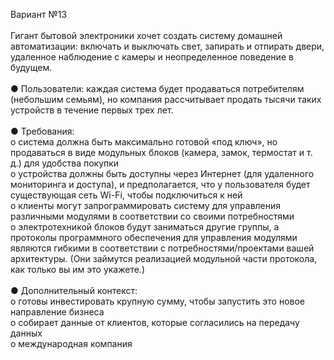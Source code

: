  Вариант №13<br><br>
Гигант бытовой электроники хочет создать систему домашней автоматизации: включать и выключать свет, запирать и отпирать двери, удаленное наблюдение с камеры и неопределенное поведение в будущем.<br><br>
●	Пользователи: каждая система будет продаваться потребителям (небольшим семьям), но компания рассчитывает продать тысячи таких устройств в течение первых трех лет.<br><br>
●	Требования:<br>
      o	система должна быть максимально готовой «под ключ», но продаваться в виде модульных блоков (камера, замок, термостат и т. д.) для удобства покупки<br>
      o	устройства должны быть доступны через Интернет (для удаленного мониторинга и доступа), и предполагается, что у пользователя будет существующая сеть Wi-Fi, чтобы подключиться к ней<br>
      o	клиенты могут запрограммировать систему для управления различными модулями в соответствии со своими потребностями<br>
      o	электротехникой блоков будут заниматься другие группы, а протоколы программного обеспечения для управления модулями являются гибкими в соответствии с потребностями/проектами вашей архитектуры. (Они займутся реализацией модульной части протокола, как только вы им это укажете.)<br><br>
●	Дополнительный контекст:<br>
      o	готовы инвестировать крупную сумму, чтобы запустить это новое направление бизнеса<br>
      o	собирает данные от клиентов, которые согласились на передачу данных<br>
      o	международная компания<br>
